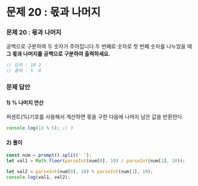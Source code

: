 # 문제 20 : 몫과 나머지

### 문제 20 : 몫과 나머지

공백으로 구분하여 두 숫자가 주어집니다.두 번째로 숫자로 첫 번째 숫자를 나누었을 때 **그 몫과 나머지를 공백으로 구분하여 출력하세요.**

```javascript
// 입력 : 10 2
// 출력 : 5  0
```

### 문제 답안

#### 1\)  % 나머지 연산

퍼센트\(%\)기호를 사용해서 계산하면 몫을 구한 다음에 나머지 남은 값을 반환한다.

```javascript
console.log(13 % 5); // 3
```

#### 2\) 풀이

```javascript
const num = prompt().split(' ');
let val1 = Math.floor(parseInt(num[0], 10) / parseInt(num[1], 10));

let val2 = parseInt(num[0], 10) % parseInt(num[1], 10);
console.log(val1, val2);
```



